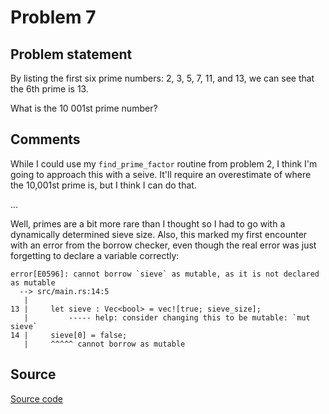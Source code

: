 # Problem 7

## Problem statement

By listing the first six prime numbers: 2, 3, 5, 7, 11, and 13, we can
see that the 6th prime is 13.

What is the 10 001st prime number?

## Comments

While I could use my `find_prime_factor` routine from problem 2, I
think I'm going to approach this with a seive. It'll require an
overestimate of where the 10,001st prime is, but I think I can do
that.

...

Well, primes are a bit more rare than I thought so I had to go with a
dynamically determined sieve size. Also, this marked my first
encounter with an error from the borrow checker, even though the real
error was just forgetting to declare a variable correctly:

    error[E0596]: cannot borrow `sieve` as mutable, as it is not declared as mutable
      --> src/main.rs:14:5
       |
    13 |     let sieve : Vec<bool> = vec![true; sieve_size];
       |         ----- help: consider changing this to be mutable: `mut sieve`
    14 |     sieve[0] = false;
       |     ^^^^^ cannot borrow as mutable


## Source

[Source code](https://github.com/fizbin/pe100challenge/blob/master{{page.url}}/src/main.rs)
